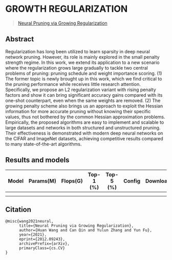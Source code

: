 # GROWTH REGULARIZATION

> [Neural Pruning via Growing Regularization ](https://arxiv.org/abs/2012.09243)

<!-- [ALGORITHM] -->

## Abstract

Regularization has long been utilized to learn sparsity in deep neural network pruning. However, its role is mainly explored in the small penalty strength regime. In this work, we extend its application to a new scenario where the regularization grows large gradually to tackle two central problems of pruning: pruning schedule and weight importance scoring. (1) The former topic is newly brought up in this work, which we find critical to the pruning performance while receives little research attention. Specifically, we propose an L2 regularization variant with rising penalty factors and show it can bring significant accuracy gains compared with its one-shot counterpart, even when the same weights are removed. (2) The growing penalty scheme also brings us an approach to exploit the Hessian information for more accurate pruning without knowing their specific values, thus not bothered by the common Hessian approximation problems. Empirically, the proposed algorithms are easy to implement and scalable to large datasets and networks in both structured and unstructured pruning. Their effectiveness is demonstrated with modern deep neural networks on the CIFAR and ImageNet datasets, achieving competitive results compared to many state-of-the-art algorithms. 
<!-- <div align=center>
<img src="https://user-images.githubusercontent.com/26739999/142578905-9be586ec-f6fd-4bfb-bbba-432f599d3b9b.png" width="60%"/>
</div> -->

## Results and models

<!-- ### ImageNet-1k -->

|   Model   | Params(M) | Flops(G) | Top-1 (%) | Top-5 (%) |                                    Config                                     |                                    Download                                     |
| :-------: | :-------: | :------: | :-------: | :-------: | :---------------------------------------------------------------------------: | :-----------------------------------------------------------------------------: |
|   |    |    |  |    |  | |  |
|     |    |     |  |   |  | 

## Citation
```
@misc{wang2021neural,
      title={Neural Pruning via Growing Regularization}, 
      author={Huan Wang and Can Qin and Yulun Zhang and Yun Fu},
      year={2021},
      eprint={2012.09243},
      archivePrefix={arXiv},
      primaryClass={cs.CV}
}
```
